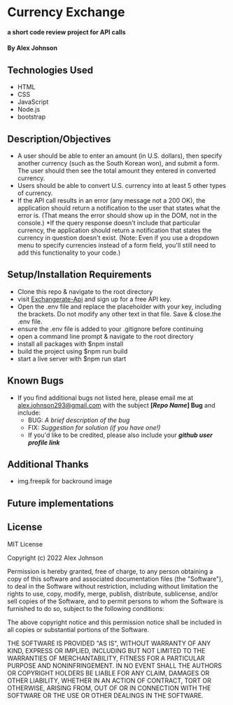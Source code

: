 # Currency Exchange

#### a short code review project for API calls

#### By Alex Johnson

## Technologies Used

* HTML
* CSS
* JavaScript
* Node.js
* bootstrap

## Description/Objectives
 
* A user should be able to enter an amount (in U.S. dollars), then specify another currency (such as the South Korean won), and submit a form. The user should then see the total amount they entered in converted currency. 
* Users should be able to convert U.S. currency into at least 5 other types of currency.
* If the API call results in an error (any message not a 200 OK), the application should return a notification to the user that states what the error is. (That means the error should show up in the DOM, not in the console.)
*If the query response doesn't include that particular currency, the application should return a notification that states the currency in question doesn't exist. (Note: Even if you use a dropdown menu to specify currencies instead of a form field, you'll still need to add this functionality to your code.)


## Setup/Installation Requirements

* Clone this repo & navigate to the root directory
* visit [Exchangerate-Api](https://www.exchangerate-api.com/) and sign up for a free API key.
* Open the .env file and replace the placeholder with your key, including the brackets. Do not modify any other text in that file. Save & close.the .env file.
* ensure the .env file is added to your .gitignore before continuing
* open a command line prompt & navigate to the root directory
* install all packages with $npm install
* build the project using $npm run build
* start a live server with $npm run start

## Known Bugs

* If you find additional bugs not listed here, please email me at alex.johnson293@gmail.com with the subject **[_Repo Name_] Bug** and include:
  * BUG: _A brief description of the bug_
  * FIX: _Suggestion for solution (if you have one!)_
  * If you'd like to be credited, please also include your **_github user profile link_**

## Additional Thanks

* img.freepik for backround image

## Future implementations


## License
MIT License

Copyright (c) 2022 Alex Johnson

Permission is hereby granted, free of charge, to any person obtaining a copy
of this software and associated documentation files (the "Software"), to deal
in the Software without restriction, including without limitation the rights
to use, copy, modify, merge, publish, distribute, sublicense, and/or sell
copies of the Software, and to permit persons to whom the Software is
furnished to do so, subject to the following conditions:

The above copyright notice and this permission notice shall be included in all
copies or substantial portions of the Software.

THE SOFTWARE IS PROVIDED "AS IS", WITHOUT WARRANTY OF ANY KIND, EXPRESS OR IMPLIED, 
INCLUDING BUT NOT LIMITED TO THE WARRANTIES OF MERCHANTABILITY, FITNESS FOR A PARTICULAR 
PURPOSE AND NONINFRINGEMENT. IN NO EVENT SHALL THE AUTHORS OR COPYRIGHT HOLDERS 
BE LIABLE FOR ANY CLAIM, DAMAGES OR OTHER LIABILITY, WHETHER IN AN ACTION OF CONTRACT,
TORT OR OTHERWISE, ARISING FROM, OUT OF OR IN CONNECTION WITH THE SOFTWARE OR THE USE
OR OTHER DEALINGS IN THE SOFTWARE.